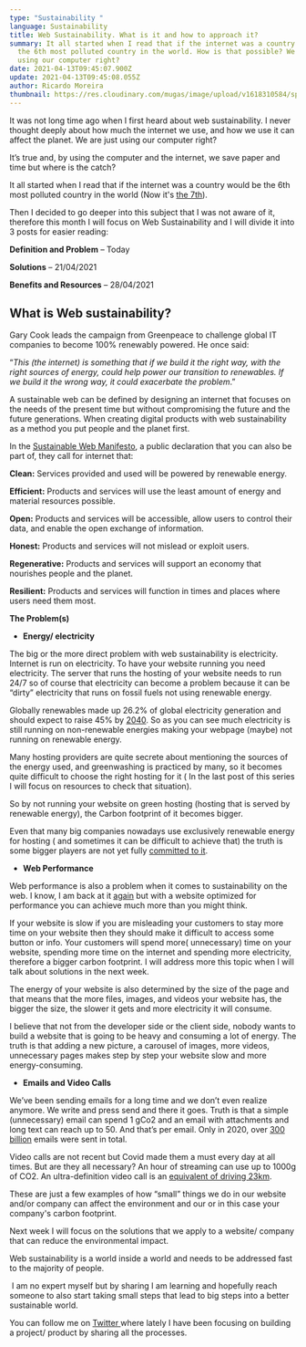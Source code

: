 ```yaml
---
type: "Sustainability "
language: Sustainability
title: Web Sustainability. What is it and how to approach it?
summary: It all started when I read that if the internet was a country would be
  the 6th most polluted country in the world. How is that possible? We are only
  using our computer right?
date: 2021-04-13T09:45:07.900Z
update: 2021-04-13T09:45:08.055Z
author: Ricardo Moreira
thumbnail: https://res.cloudinary.com/mugas/image/upload/v1618310584/spider%20web.jpg
---
```

It was not long time ago when I first heard about web sustainability. I never thought deeply about how much the internet we use, and how we use it can affect the planet. We are just using our computer right? 

It’s true and, by using the computer and the internet, we save paper and time but where is the catch?

It all started when I read that if the internet was a country would be the 6th most polluted country in the world (Now it's [the 7th](https://www.sustainablewebmanifesto.com/)).

Then I decided to go deeper into this subject that I was not aware of it, therefore this month I will focus on Web Sustainability and I will divide it into 3 posts for easier reading:

**Definition and Problem** – Today

**Solutions** – 21/04/2021

**Benefits and Resources** – 28/04/2021

## **What is Web sustainability?**

Gary Cook leads the campaign from Greenpeace to challenge global IT companies to become 100% renewably powered. He once said:

 “*This (the internet) is something that if we build it the right way, with the right sources of energy, could help power our transition to renewables. If we build it the wrong way, it could exacerbate the problem*.”

A sustainable web can be defined by designing an internet that focuses on the needs of the present time but without compromising the future and the future generations. When creating digital products with web sustainability as a method you put people and the planet first.  

In the [Sustainable Web Manifesto](https://www.sustainablewebmanifesto.com/), a public declaration that you can also be part of, they call for internet that:

**Clean:** Services provided and used will be powered by renewable energy.

**Efficient:** Products and services will use the least amount of energy and material resources possible.

**Open:** Products and services will be accessible, allow users to control their data, and enable the open exchange of information.

**Honest:** Products and services will not mislead or exploit users.

**Regenerative:** Products and services will support an economy that nourishes people and the planet.

**Resilient:** Products and services will function in times and places where users need them most.

**The Problem(s)**

* **Energy/ electricity**  

The big or the more direct problem with web sustainability is electricity. Internet is run on electricity. To have your website running you need electricity. The server that runs the hosting of your website needs to run 24/7 so of course that electricity can become a problem because it can be “dirty” electricity that runs on fossil fuels not using renewable energy. 

Globally renewables made up 26.2% of global electricity generation and should expect to raise 45% by [2040](https://www.c2es.org/content/renewable-energy/). So as you can see much electricity is still running on non-renewable energies making your webpage (maybe) not running on renewable energy.

Many hosting providers are quite secrete about mentioning the sources of the energy used, and greenwashing is practiced by many, so it becomes quite difficult to choose the right hosting for it ( In the last post of this series I will focus on resources to check that situation).

So by not running your website on green hosting (hosting that is served by renewable energy), the Carbon footprint of it becomes bigger.

Even that many big companies nowadays use exclusively renewable energy for hosting ( and sometimes it can be difficult to achieve that) the truth is some bigger players are not yet fully [committed to it](https://www.wired.co.uk/article/netflix-carbon-footprint). 

* **Web Performance**

Web performance is also a problem when it comes to sustainability on the web. I know, I am back at it [again](https://www.gscreations.io/blog/web-performance-what-is-it-and-how-to-improve-it) but with a website optimized for performance you can achieve much more than you might think. 

If your website is slow if you are misleading your customers to stay more time on your website then they should make it difficult to access some button or info. Your customers will spend more( unnecessary) time on your website, spending more time on the internet and spending more electricity, therefore a bigger carbon footprint. I will address more this topic when I will talk about solutions in the next week.

The energy of your website is also determined by the size of the page and that means that the more files, images, and videos your website has, the bigger the size, the slower it gets and more electricity it will consume.

I believe that not from the developer side or the client side, nobody wants to build a website that is going to be heavy and consuming a lot of energy. The truth is that adding a new picture, a carousel of images, more videos, unnecessary pages makes step by step your website slow and more energy-consuming.

* **Emails and Video Calls**

We’ve been sending emails for a long time and we don’t even realize anymore. We write and press send and there it goes. Truth is that a simple (unnecessary) email can spend 1 gCo2 and an email with attachments and long text can reach up to 50. And that’s per email. Only in 2020, over [300 billion](https://www.statista.com/statistics/456500/daily-number-of-e-mails-worldwide/) emails were sent in total.

Video calls are not recent but Covid made them a must every day at all times. But are they all necessary? An hour of streaming can use up to 1000g of CO2. An ultra-definition video call is an [equivalent of driving 23km](https://gerrymcgovern.com/the-hidden-pollution-cost-of-online-meetings/).

These are just a few examples of how “small” things we do in our website and/or company can affect the environment and our or in this case your company's carbon footprint.

Next week I will focus on the solutions that we apply to a website/ company that can reduce the environmental impact.

Web sustainability is a world inside a world and needs to be addressed fast to the majority of people.

 I am no expert myself but by sharing I am learning and hopefully reach someone to also start taking small steps that lead to big steps into a better sustainable world.

You can follow me on [Twitter ](https://twitter.com/mugas11)where lately I have been focusing on building a project/ product by sharing all the processes.